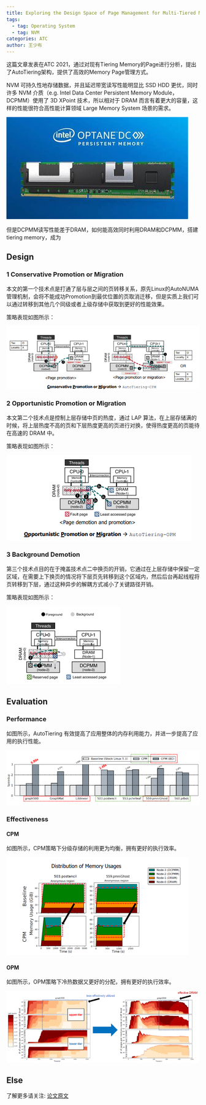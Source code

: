 ```yaml
---
title: Exploring the Design Space of Page Management for Multi-Tiered Memory Systems
tags: 
  - tag: Operating System
  - tag: NVM
categories: ATC
author: 王少布
---
```


这篇文章发表在ATC 2021，通过对现有Tiering Memory的Page进行分析，提出了AutoTiering架构，提供了高效的Memory Page管理方式。

NVM 可持久性地存储数据，并且延迟带宽读写性能明显比 SSD HDD 更优，同时许多 NVM 介质（e.g. Intel Data Center Persistent Memory Module，DCPMM）使用了 3D XPoint 技术，所以相对于 DRAM 而言有着更大的容量，这样的性能很符合高性能计算领域 Large Memory System 场景的需求。 

![avatar](\assets\img\papers\20211026_AutoTiering_DCPMM.jpg)

但是DCPMM读写性能差于DRAM，如何能高效同时利用DRAM和DCPMM，搭建tiering memory，成为

## Design

### 1 Conservative Promotion or Migration

本文的第一个技术点是打通了层与层之间的页转移关系，原先Linux的AutoNUMA管理机制，会将不能成功Promotion到最优位置的页取消迁移，但是实质上我们可以通过转移到其他几个同级或者上级存储中获取到更好的性能效果。

策略表现如图所示：

![avatar](\assets\img\papers\20211026_AutoTiering_design_1.png)

### 2 Opportunistic Promotion or Migration

本文第二个技术点是控制上层存储中页的热度，通过 LAP 算法，在上层存储满的时候，将上层热度不高的页和下层热度更高的页进行对换，使得热度更高的页能待在高速的 DRAM 中。

策略表现如图所示：

![avatar](\assets\img\papers\20211026_AutoTiering_design_2.png)

### 3 Background Demotion

第三个技术点目的在于掩盖技术点二中换页的开销，它通过在上层存储中保留一定区域，在需要上下换页的情况将下层页先转移到这个区域内，然后后台再起线程将页转移到下层，通过这种异步的解耦方式减小了关键路径开销。

策略表现如图所示：

![avatar](\assets\img\papers\20211026_AutoTiering_design_3.png)

## Evaluation

### Performance

如图所示，AutoTiering 有效提高了应用整体的内存利用能力，并进一步提高了应用的执行性能。

![avatar](\assets\img\papers\20211026_AutoTiering_experiment_1.png)

### Effectiveness

#### CPM

如图所示，CPM策略下分级存储的利用更为均衡，拥有更好的执行效率。

![avatar](\assets\img\papers\20211026_AutoTiering_experiment_2.png)

#### OPM

如图所示，OPM策略下冷热数据又更好的分配，拥有更好的执行效率。

![avatar](\assets\img\papers\20211026_AutoTiering_experiment_3.png)

## Else

了解更多请关注: [论文原文](https://www.usenix.org/conference/atc21/presentation/kim-jonghyeon) 